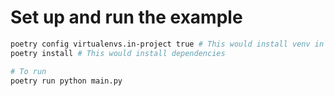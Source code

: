 # Set up and run the example

```sh
poetry config virtualenvs.in-project true # This would install venv in current directory
poetry install # This would install dependencies

# To run
poetry run python main.py
```
